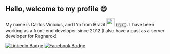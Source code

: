 ## Hello, welcome to my profile 😄

My name is Carlos Vinicius, and I'm from Brazil <img width="25" src="https://emojipedia-us.s3.dualstack.us-west-1.amazonaws.com/thumbs/120/twitter/259/flag-brazil_1f1e7-1f1f7.png" /> (:brazil:). I have been working as a front-end developer since 2012 (I also have a past as a server developer for Ragnarok) 

[![Linkedin Badge](https://img.shields.io/badge/-LinkedIn-blue?style=flat-square&logo=Linkedin&logoColor=white&link=https://www.linkedin.com/in/vinicius-p%C3%AA-borges-baab17191/)](https://www.linkedin.com/in/vinicius-p%C3%AA-borges-baab17191/)
[![Facebook Badge](https://img.shields.io/badge/-Facebook-blue?style=flat-square&logo=Facebook&logoColor=white&link=https://www.facebook.com/ViniPB)](https://www.facebook.com/ViniPB)
<!--
**TheVinizzz/TheVinizzz** is a ✨ _special_ ✨ repository because its `README.md` (this file) appears on your GitHub profile.

Here are some ideas to get you started:

- 🔭 I’m currently working on ...
- 🌱 I’m currently learning ...
- 👯 I’m looking to collaborate on ...
- 🤔 I’m looking for help with ...
- 💬 Ask me about ...
- 📫 How to reach me: ...
- 😄 Pronouns: ...
- ⚡ Fun fact: ...
-->
